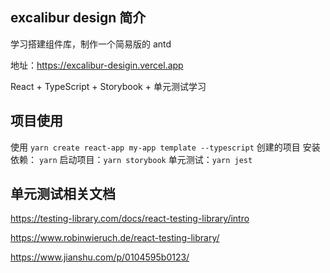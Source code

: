 ## excalibur design 简介

学习搭建组件库，制作一个简易版的 antd

地址：https://excalibur-desigin.vercel.app

React + TypeScript + Storybook + 单元测试学习

## 项目使用

使用 `yarn create react-app my-app template --typescript` 创建的项目
安装依赖： `yarn`
启动项目：`yarn storybook`
单元测试：`yarn jest`

## 单元测试相关文档

https://testing-library.com/docs/react-testing-library/intro

https://www.robinwieruch.de/react-testing-library/

https://www.jianshu.com/p/0104595b0123/
